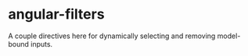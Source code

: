 angular-filters
===============

A couple directives here for dynamically selecting and removing model-bound inputs.

